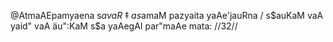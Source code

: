 @AtmaAEpamyaena s$avaR‡a s$amaM pazyaita yaAe'jauRna /
s$auKaM vaA yaid" vaA äu":KaM s$a yaAegAI par"maAe mata: //32//